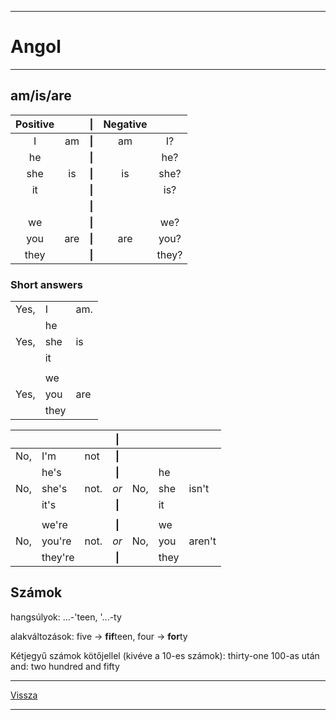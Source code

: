 <link rel='stylesheet' href='../../css/styles.css'/>

---

# Angol

---

## am/is/are

| Positive |  | \| | Negative |  |
| :--: | :--: | :--: | :--: | :--: |
| I | am | **\|** | am | I? |
| he |  | **\|** |  | he? |
| she | is | **\|** | is | she? |
| it |  | **\|** |  | is? |
|  |  | **\|** |  |  |
| we |  | **\|** |  | we? |
| you | are | **\|** | are | you? |
| they |  | **\|** |  | they? |

### Short answers

|  |  |  |
| :-- | :-- | :-- |
| Yes, | I | am. |
|  | he |  |
| Yes, | she | is |
|  | it |  |
|  |  |  |
|  | we |  |
| Yes, | you | are |
|  | they |  |

|  |  |  | \| |  |  |  |
| :-- | :-- | :-- | :--: | :-- | :-- | :-- |
| No, | I'm | not | **\|** |  |  |  |
|  | he's |  | **\|** |  | he |  |
| No, | she's | not. | *or* | No, | she | isn't |
|  | it's |  | **\|** |  | it |  |
|  |  |  |  |  |  |  |
|  | we're |  | **\|** |  | we |  |
| No, | you're | not. | *or* | No, | you | aren't |
|  | they're |  | **\|** |  | they |  |


## Számok

hangsúlyok: ...-'teen, '...-ty

alakváltozások: five -> **fif**teen, four -> **for**ty

Kétjegyű számok kötőjellel (kivéve a 10-es számok): thirty-one
100-as után and: two hundred and fifty

---

[Vissza](../../../README.md)

---
